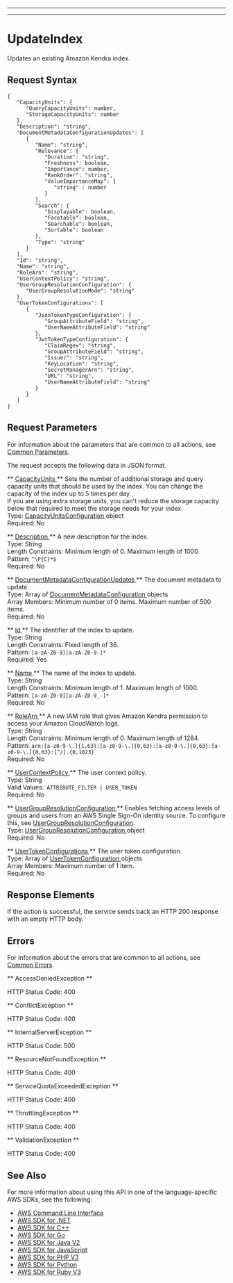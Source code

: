 --------

--------

# UpdateIndex<a name="API_UpdateIndex"></a>

Updates an existing Amazon Kendra index\.

## Request Syntax<a name="API_UpdateIndex_RequestSyntax"></a>

```
{
   "CapacityUnits": { 
      "QueryCapacityUnits": number,
      "StorageCapacityUnits": number
   },
   "Description": "string",
   "DocumentMetadataConfigurationUpdates": [ 
      { 
         "Name": "string",
         "Relevance": { 
            "Duration": "string",
            "Freshness": boolean,
            "Importance": number,
            "RankOrder": "string",
            "ValueImportanceMap": { 
               "string" : number 
            }
         },
         "Search": { 
            "Displayable": boolean,
            "Facetable": boolean,
            "Searchable": boolean,
            "Sortable": boolean
         },
         "Type": "string"
      }
   ],
   "Id": "string",
   "Name": "string",
   "RoleArn": "string",
   "UserContextPolicy": "string",
   "UserGroupResolutionConfiguration": { 
      "UserGroupResolutionMode": "string"
   },
   "UserTokenConfigurations": [ 
      { 
         "JsonTokenTypeConfiguration": { 
            "GroupAttributeField": "string",
            "UserNameAttributeField": "string"
         },
         "JwtTokenTypeConfiguration": { 
            "ClaimRegex": "string",
            "GroupAttributeField": "string",
            "Issuer": "string",
            "KeyLocation": "string",
            "SecretManagerArn": "string",
            "URL": "string",
            "UserNameAttributeField": "string"
         }
      }
   ]
}
```

## Request Parameters<a name="API_UpdateIndex_RequestParameters"></a>

For information about the parameters that are common to all actions, see [Common Parameters](CommonParameters.md)\.

The request accepts the following data in JSON format\.

 ** [ CapacityUnits ](#API_UpdateIndex_RequestSyntax) **   <a name="Kendra-UpdateIndex-request-CapacityUnits"></a>
Sets the number of additional storage and query capacity units that should be used by the index\. You can change the capacity of the index up to 5 times per day\.  
If you are using extra storage units, you can't reduce the storage capacity below that required to meet the storage needs for your index\.  
Type: [ CapacityUnitsConfiguration ](API_CapacityUnitsConfiguration.md) object  
Required: No

 ** [ Description ](#API_UpdateIndex_RequestSyntax) **   <a name="Kendra-UpdateIndex-request-Description"></a>
A new description for the index\.  
Type: String  
Length Constraints: Minimum length of 0\. Maximum length of 1000\.  
Pattern: `^\P{C}*$`   
Required: No

 ** [ DocumentMetadataConfigurationUpdates ](#API_UpdateIndex_RequestSyntax) **   <a name="Kendra-UpdateIndex-request-DocumentMetadataConfigurationUpdates"></a>
The document metadata to update\.   
Type: Array of [ DocumentMetadataConfiguration ](API_DocumentMetadataConfiguration.md) objects  
Array Members: Minimum number of 0 items\. Maximum number of 500 items\.  
Required: No

 ** [ Id ](#API_UpdateIndex_RequestSyntax) **   <a name="Kendra-UpdateIndex-request-Id"></a>
The identifier of the index to update\.  
Type: String  
Length Constraints: Fixed length of 36\.  
Pattern: `[a-zA-Z0-9][a-zA-Z0-9-]*`   
Required: Yes

 ** [ Name ](#API_UpdateIndex_RequestSyntax) **   <a name="Kendra-UpdateIndex-request-Name"></a>
The name of the index to update\.  
Type: String  
Length Constraints: Minimum length of 1\. Maximum length of 1000\.  
Pattern: `[a-zA-Z0-9][a-zA-Z0-9_-]*`   
Required: No

 ** [ RoleArn ](#API_UpdateIndex_RequestSyntax) **   <a name="Kendra-UpdateIndex-request-RoleArn"></a>
A new IAM role that gives Amazon Kendra permission to access your Amazon CloudWatch logs\.  
Type: String  
Length Constraints: Minimum length of 0\. Maximum length of 1284\.  
Pattern: `arn:[a-z0-9-\.]{1,63}:[a-z0-9-\.]{0,63}:[a-z0-9-\.]{0,63}:[a-z0-9-\.]{0,63}:[^/].{0,1023}`   
Required: No

 ** [ UserContextPolicy ](#API_UpdateIndex_RequestSyntax) **   <a name="Kendra-UpdateIndex-request-UserContextPolicy"></a>
The user context policy\.  
Type: String  
Valid Values:` ATTRIBUTE_FILTER | USER_TOKEN`   
Required: No

 ** [ UserGroupResolutionConfiguration ](#API_UpdateIndex_RequestSyntax) **   <a name="Kendra-UpdateIndex-request-UserGroupResolutionConfiguration"></a>
Enables fetching access levels of groups and users from an AWS Single Sign\-On identity source\. To configure this, see [UserGroupResolutionConfiguration](https://docs.aws.amazon.com/kendra/latest/dg/API_UserGroupResolutionConfiguration.html)\.  
Type: [ UserGroupResolutionConfiguration ](API_UserGroupResolutionConfiguration.md) object  
Required: No

 ** [ UserTokenConfigurations ](#API_UpdateIndex_RequestSyntax) **   <a name="Kendra-UpdateIndex-request-UserTokenConfigurations"></a>
The user token configuration\.  
Type: Array of [ UserTokenConfiguration ](API_UserTokenConfiguration.md) objects  
Array Members: Maximum number of 1 item\.  
Required: No

## Response Elements<a name="API_UpdateIndex_ResponseElements"></a>

If the action is successful, the service sends back an HTTP 200 response with an empty HTTP body\.

## Errors<a name="API_UpdateIndex_Errors"></a>

For information about the errors that are common to all actions, see [Common Errors](CommonErrors.md)\.

 ** AccessDeniedException **   
  
HTTP Status Code: 400

 ** ConflictException **   
  
HTTP Status Code: 400

 ** InternalServerException **   
  
HTTP Status Code: 500

 ** ResourceNotFoundException **   
  
HTTP Status Code: 400

 ** ServiceQuotaExceededException **   
  
HTTP Status Code: 400

 ** ThrottlingException **   
  
HTTP Status Code: 400

 ** ValidationException **   
  
HTTP Status Code: 400

## See Also<a name="API_UpdateIndex_SeeAlso"></a>

For more information about using this API in one of the language\-specific AWS SDKs, see the following:
+  [ AWS Command Line Interface](https://docs.aws.amazon.com/goto/aws-cli/kendra-2019-02-03/UpdateIndex) 
+  [ AWS SDK for \.NET](https://docs.aws.amazon.com/goto/DotNetSDKV3/kendra-2019-02-03/UpdateIndex) 
+  [ AWS SDK for C\+\+](https://docs.aws.amazon.com/goto/SdkForCpp/kendra-2019-02-03/UpdateIndex) 
+  [ AWS SDK for Go](https://docs.aws.amazon.com/goto/SdkForGoV1/kendra-2019-02-03/UpdateIndex) 
+  [ AWS SDK for Java V2](https://docs.aws.amazon.com/goto/SdkForJavaV2/kendra-2019-02-03/UpdateIndex) 
+  [ AWS SDK for JavaScript](https://docs.aws.amazon.com/goto/AWSJavaScriptSDK/kendra-2019-02-03/UpdateIndex) 
+  [ AWS SDK for PHP V3](https://docs.aws.amazon.com/goto/SdkForPHPV3/kendra-2019-02-03/UpdateIndex) 
+  [ AWS SDK for Python](https://docs.aws.amazon.com/goto/boto3/kendra-2019-02-03/UpdateIndex) 
+  [ AWS SDK for Ruby V3](https://docs.aws.amazon.com/goto/SdkForRubyV3/kendra-2019-02-03/UpdateIndex) 